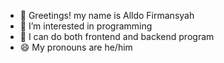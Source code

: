 - 👋 Greetings! my name is Alldo Firmansyah
- 👀 I’m interested in programming
- 🌱 I can do both frontend and backend program 
- 😄 My pronouns are he/him

<!---
dodoezt/dodoezt is a ✨ special ✨ repository because its `README.md` (this file) appears on your GitHub profile.
You can click the Preview link to take a look at your changes.
--->
